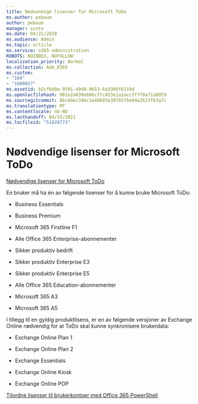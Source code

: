 ```yaml
---
title: Nødvendige lisenser for Microsoft ToDo
ms.author: pebaum
author: pebaum
manager: scotv
ms.date: 04/21/2020
ms.audience: Admin
ms.topic: article
ms.service: o365-administration
ROBOTS: NOINDEX, NOFOLLOW
localization_priority: Normal
ms.collection: Adm_O365
ms.custom:
- "164"
- "1600027"
ms.assetid: b2cf6d0a-9f01-49d8-8653-6a3366f6119d
ms.openlocfilehash: 981e2a639e886cffc453e1a1accff7f8a71a0959
ms.sourcegitcommit: 8bc60ec34bc1e40685e3976576e04a2623f63a7c
ms.translationtype: MT
ms.contentlocale: nb-NO
ms.lasthandoff: 04/15/2021
ms.locfileid: "51828773"
---
```

# <a name="required-licenses-for-microsoft-todo"></a>Nødvendige lisenser for Microsoft ToDo

[Nødvendige lisenser for Microsoft ToDo](https://support.office.com/article/381e9d1b-c500-49b5-973e-890fd86528d7.aspx)
  
En bruker må ha én av følgende lisenser for å kunne bruke Microsoft ToDo:
  
- Business Essentials

- Business Premium

- Microsoft 365 Firstline F1

- Alle Office 365 Enterprise-abonnementer

- Sikker produktiv bedrift

- Sikker produktiv Enterprise E3

- Sikker produktiv Enterprise E5

- Alle Office 365 Education-abonnementer

- Microsoft 365 A3

- Microsoft 365 A5

I tillegg til en gyldig produktlisens, er en av følgende versjoner av Exchange Online nødvendig for at ToDo skal kunne synkronisere brukerdata:
  
- Exchange Online Plan 1

- Exchange Online Plan 2

- Exchange Essentials

- Exchange Online Kiosk

- Exchange Online POP

[Tilordne lisenser til brukerkontoer med Office 365 PowerShell](https://docs.microsoft.com/office365/enterprise/powershell/assign-licenses-to-user-accounts-with-office-365-powershell )
  